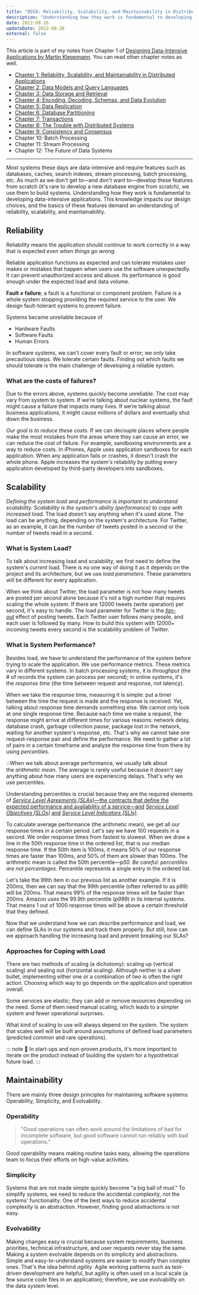 ```yaml
---
title: "DDIA: Reliability, Scalability, and Maintainability in Distributed Applications"
description: "Understanding how they work is fundamental to developing data-intensive applications. This knowledge impacts our design choices, and the basics of these features demand an understanding of reliability, scalability, and maintainability."
date: 2022-08-26
updateDate: 2022-08-26
external: false
---
```


This article is part of my notes from Chapter 1 of [Designing Data-Intensive Applications by Martin Kleppmann](https://dataintensive.net/). You can read other chapter notes as well.

- [Chapter 1: Reliability, Scalability, and Maintainability in Distributed Applications](/books/reliability-maintainability-and-scalability-in-applications/)
- [Chapter 2: Data Models and Query Languages](/books/data-models-and-query-languages/)
- [Chapter 3: Data Storage and Retrieval](/books/data-storage-and-retrieval/)
- [Chapter 4: Encoding, Decoding, Schemas, and Data Evolution](/books/ddia-encoding-decoding-schemas-and-data-evolution/)
- [Chapter 5: Data Replication](/books/data-replication-in-distributed-systems/)
- [Chapter 6: Database Partitioning](/books/database-partitioning/)
- [Chapter 7: Transactions](/books/understanding-how-database-transactions-work/)
- [Chapter 8: The Trouble with Distributed Systems](/books/the-trouble-with-distributed-systems/)
- [Chapter 9: Consistency and Consensus](/books/consistency-and-consensus-in-distributed-systems/)
- Chapter 10: Batch Processing
- Chapter 11: Stream Processing
- Chapter 12: The Future of Data Systems


---

Most systems these days are data-intensive and require features such as databases, caches, search indexes, stream processing, batch processing, etc. As much as we don't get to—and don't want to—develop these features from scratch (it's rare to develop a new database engine from scratch), we use them to build systems. Understanding how they work is fundamental to developing data-intensive applications. This knowledge impacts our design choices, and the basics of these features demand an understanding of reliability, scalability, and maintainability.

## Reliability

Reliability means the application should continue to work correctly in a way that is expected _even when things go wrong_.

Reliable application functions as expected and can tolerate mistakes user makes or mistakes that happen when users use the software unexpectedly. It can prevent unauthorized access and abuse. Its performance is good enough under the expected load and data volume.

**Fault ≠ failure**; a fault is a functional or component problem. Failure is a whole system stopping providing the required service to the user. We design fault-tolerant systems to prevent failure.

Systems became unreliable because of

- Hardware Faults
- Software Faults
- Human Errors

In software systems, we can't cover every fault or error; we only take precautious steps. We tolerate certain faults. Finding out which faults we should tolerate is the main challenge of developing a reliable system.

### What are the costs of failures?

Due to the errors above, systems quickly become unreliable. The cost may vary from system to system. If we’re talking about nuclear systems, the fault might cause a failure that impacts many lives. If we’re talking about business applications, it might cause millions of dollars and eventually shut down the business.

_Our goal is to reduce these costs_. If we can decouple places where people make the most mistakes from the areas where they can cause an error, we can reduce the cost of failure. For example, sandboxing environments are a way to reduce costs. In iPhones, Apple uses application sandboxes for each application. When any application fails or crashes, it doesn't crash the whole phone. Apple increases the system's reliability by putting every application developed by third-party developers into sandboxes.

## Scalability

_Defining the system load and performance is important to understand scalability. Scalability is the system's ability (performance) to cope with increased load._ The load doesn't say anything when it's used alone. The load can be anything, depending on the system's architecture. For Twitter, as an example, it can be the number of tweets posted in a second or the number of tweets read in a second.

### What is System Load?

To talk about increasing load and scalability, we first need to define the system's _current_ load. There is no one way of doing it as it depends on the project and its architecture, but we use _load parameters_. These parameters will be different for every application.

When we think about Twitter, the load parameter is not how many tweets are posted per second alone because it's not a high number that requires scaling the whole system. If there are 12000 tweets (write operation) per second, it's easy to handle. The load parameter for Twitter is the _[fan-out](https://en.wikipedia.org/wiki/Fan-out_(software))_ effect of posting tweets. Each Twitter user follows many people, and each user is followed by many. How to build this system with 12000+ incoming tweets every second is the scalability problem of Twitter.

### What is System Performance?

Besides load, we have to understand the performance of the system before trying to scale the application. We use performance metrics. These metrics vary in different systems. In batch processing systems, it is _throughput_ (the # of records the system can process per second); in online systems, it's the _response time_ (the time between request and response, not latency).

When we take the response time, measuring it is simple: put a timer between the time the request is made and the response is received. Yet, talking about response time demands something else. We cannot only look at one single response time. Because each time we make a request, the response might arrive at different times for various reasons: network delay, database crash, garbage collection pause, package lost in the network, waiting for another system's response, etc. That's why we cannot take one request-response pair and define the performance. We need to gather a lot of pairs in a certain timeframe and analyze the response time from there by using _percentiles_.

💡When we talk about average performance, we usually talk about the _arithmetic mean_. The average is rarely useful because it doesn't say anything about how many users are experiencing delays. That's why we use percentiles.

Understanding percentiles is crucial because they are the required elements of _[Service Level Agreements (SLAs)](https://www.atlassian.com/incident-management/kpis/sla-vs-slo-vs-sli)_[—the contracts that define the expected performance and availability of a service—and](https://www.atlassian.com/incident-management/kpis/sla-vs-slo-vs-sli) _[Service Level Objectives (SLOs)](https://www.atlassian.com/incident-management/kpis/sla-vs-slo-vs-sli)_ [and](https://www.atlassian.com/incident-management/kpis/sla-vs-slo-vs-sli) _[Service Level Indicators (SLIs)](https://www.atlassian.com/incident-management/kpis/sla-vs-slo-vs-sli)_.

To calculate average performance (the arithmetic mean), we get all our response times in a certain period. Let's say we have 100 requests in a second. We order response times from fastest to slowest. When we draw a line in the 50th response time in the ordered list, that is our median response time. If the 50th item is 100ms, it means 50% of our response times are faster than 100ms, and 50% of them are slower than 100ms. The arithmetic mean is called the 50th percentile—_p50. Be careful: percentiles are not percentages._ Percentile represents a single entry in the ordered list.

Let's take the 99th item in our previous list as another example. If it is 200ms, then we can say that the 99th percentile (often referred to as p99) will be 200ms. That means 99% of the response times will be faster than 200ms. Amazon uses the 99.9th percentile (_p999_) in its internal systems. That means 1 out of 1000 response times will be above a certain threshold that they defined.

Now that we understand how we can describe performance and load, we can define SLAs in our systems and track them properly. But still, how can we approach handling the increasing load and prevent breaking our SLAs?

### Approaches for Coping with Load

There are two methods of scaling (a dichotomy): scaling up (vertical scaling) and sealing out (horizontal scaling). Although neither is a silver bullet, implemen­ting either one or a combination of two is often the right action. Choosing which way to go depends on the application and operation overall.

Some services are elastic; they can add or remove resources depending on the need. Some of them need manual scaling, which leads to a simpler system and fewer operational surprises.

What kind of scaling to use will always depend on the system. The system that scales well will be built around assumptions of defined load parameters (predicted common and rare operations).

::: note
💫 In start-ups and non-proven products, it's more important to iterate on the product instead of building the system for a hypothetical future load.
:::

## Maintainability

There are mainly three design principles for maintaining software systems: Operability, Simplicity, and Evolvability.

### Operability

> "Good operations can often work around the limitations of bad for incomplete software, but good software cannot run reliably with bad operations."

Good operability means making routine tasks easy, allowing the operations team to focus their efforts on high-value activities.

### Simplicity

Systems that are not made simple quickly become "a big ball of mud." To simplify systems, we need to reduce the accidental complexity, not the systems' functionality. One of the best ways to reduce accidental complexity is an abstraction. However, finding good abstractions is not easy.

### Evolvability

Making changes easy is crucial because system requirements, business priorities, technical infrastructure, and user requests never stay the same. Making a system evolvable depends on its simplicity and abstractions. Simple and easy-to-understand systems are easier to modify than complex ones. That's the idea behind _agility_. Agile working patterns such as test-driven development are helpful, but agility is often used on a local scale (a few source code files in an application); therefore, we use evolvability on the data system level.
